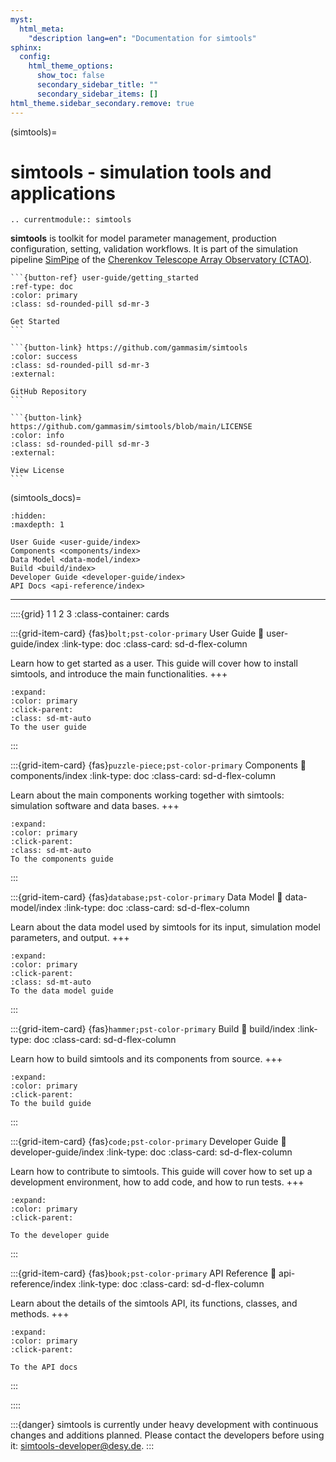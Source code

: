 ```yaml
---
myst:
  html_meta:
    "description lang=en": "Documentation for simtools"
sphinx:
  config:
    html_theme_options:
      show_toc: false
      secondary_sidebar_title: ""
      secondary_sidebar_items: []
html_theme.sidebar_secondary.remove: true
---
```


(simtools)=

# simtools - simulation tools and applications

```{eval-rst}
.. currentmodule:: simtools
```

**simtools** is toolkit for model parameter management, production configuration, setting, validation workflows.
It is part of the simulation pipeline [SimPipe](http://cta-computing.gitlab-pages.cta-observatory.org/dpps/simpipe/simpipe/latest/) of the [Cherenkov Telescope Array Observatory (CTAO)](https://www.cta-observatory.org/).

````{div} sd-d-flex-row
```{button-ref} user-guide/getting_started
:ref-type: doc
:color: primary
:class: sd-rounded-pill sd-mr-3

Get Started
```

```{button-link} https://github.com/gammasim/simtools
:color: success
:class: sd-rounded-pill sd-mr-3
:external:

GitHub Repository
```

```{button-link} https://github.com/gammasim/simtools/blob/main/LICENSE
:color: info
:class: sd-rounded-pill sd-mr-3
:external:

View License
```
````

(simtools_docs)=

```{toctree}
:hidden:
:maxdepth: 1

User Guide <user-guide/index>
Components <components/index>
Data Model <data-model/index>
Build <build/index>
Developer Guide <developer-guide/index>
API Docs <api-reference/index>
```

---

::::{grid} 1 1 2 3
:class-container: cards

:::{grid-item-card} {fas}`bolt;pst-color-primary` User Guide
:link: user-guide/index
:link-type: doc
:class-card: sd-d-flex-column

Learn how to get started as a user.
This guide will cover how to install simtools,
and introduce the main functionalities.
+++

```{button-ref} user-guide/index
:expand:
:color: primary
:click-parent:
:class: sd-mt-auto
To the user guide
```
:::

:::{grid-item-card} {fas}`puzzle-piece;pst-color-primary` Components
:link: components/index
:link-type: doc
:class-card: sd-d-flex-column

Learn about the main components working together with simtools:
simulation software and data bases.
+++

```{button-ref} components/index
:expand:
:color: primary
:click-parent:
:class: sd-mt-auto
To the components guide
```
:::

:::{grid-item-card} {fas}`database;pst-color-primary` Data Model
:link: data-model/index
:link-type: doc
:class-card: sd-d-flex-column

Learn about the data model used by simtools for its input,
simulation model parameters, and output.
+++

```{button-ref} data-model/index
:expand:
:color: primary
:click-parent:
:class: sd-mt-auto
To the data model guide
```
:::

:::{grid-item-card} {fas}`hammer;pst-color-primary` Build
:link: build/index
:link-type: doc
:class-card: sd-d-flex-column

Learn how to build simtools and its components from source.
+++
```{button-ref} build/index
:expand:
:color: primary
:click-parent:
To the build guide
```
:::

:::{grid-item-card} {fas}`code;pst-color-primary` Developer Guide
:link: developer-guide/index
:link-type: doc
:class-card: sd-d-flex-column

Learn how to contribute to simtools.
This guide will cover how to set up a development environment,
how to add code, and how to run tests.
+++
```{button-ref} developer-guide/index
:expand:
:color: primary
:click-parent:

To the developer guide
```
:::

:::{grid-item-card} {fas}`book;pst-color-primary` API Reference
:link: api-reference/index
:link-type: doc
:class-card: sd-d-flex-column

Learn about the details of the simtools API, its functions,
classes, and methods.
+++
```{button-ref} api-reference/index
:expand:
:color: primary
:click-parent:

To the API docs
```
:::

::::

:::{danger} simtools is currently under heavy development with continuous changes and additions planned. Please contact the developers before using it: simtools-developer@desy.de.
:::
